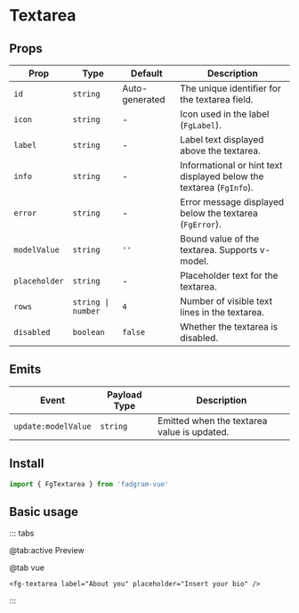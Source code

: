 # Textarea

## Props

| Prop          | Type               | Default        | Description                                                         |
| ------------- | ------------------ | -------------- | ------------------------------------------------------------------- |
| `id`          | `string`           | Auto-generated | The unique identifier for the textarea field.                       |
| `icon`        | `string`           | -              | Icon used in the label (`FgLabel`).                                 |
| `label`       | `string`           | -              | Label text displayed above the textarea.                            |
| `info`        | `string`           | -              | Informational or hint text displayed below the textarea (`FgInfo`). |
| `error`       | `string`           | -              | Error message displayed below the textarea (`FgError`).             |
| `modelValue`  | `string`           | `''`           | Bound value of the textarea. Supports v-model.                      |
| `placeholder` | `string`           | -              | Placeholder text for the textarea.                                  |
| `rows`        | `string \| number` | `4`            | Number of visible text lines in the textarea.                       |
| `disabled`    | `boolean`          | `false`        | Whether the textarea is disabled.                                   |

## Emits

| Event               | Payload Type | Description                                 |
| ------------------- | ------------ | ------------------------------------------- |
| `update:modelValue` | `string`     | Emitted when the textarea value is updated. |

## Install

```ts
import { FgTextarea } from 'fadgram-vue'
```

## Basic usage

::: tabs

@tab:active Preview

<fg-textarea label="About you" placeholder="Insert your bio"/>

@tab vue

```vue
<fg-textarea label="About you" placeholder="Insert your bio" />
```

:::
